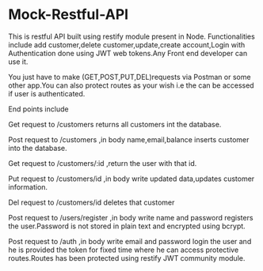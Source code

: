 # Mock-Restful-API
This is restful API built using restify module present in Node. Functionalities include add customer,delete customer,update,create account,Login with Authentication done using JWT web tokens.Any Front end developer can use it.

You just have to make (GET,POST,PUT,DEL)requests via Postman or some other app.You can also protect routes as your wish i.e the can be accessed if user is authenticated.

End points include

Get request to  /customers returns all customers int the database.

Post request to /customers ,in body name,email,balance  inserts customer into the database.

Get request to /customers/:id ,return the user with that id.

Put request to /customers/id ,in body write updated data,updates customer information.

Del request to /customers/id deletes that customer

Post request to /users/register ,in body write name and password registers the user.Password is not stored in plain text and encrypted using bcrypt.

Post request to /auth ,in body write email and password login the user and he is provided the token for fixed time where he can access protective routes.Routes has been protected using restify JWT community module.

